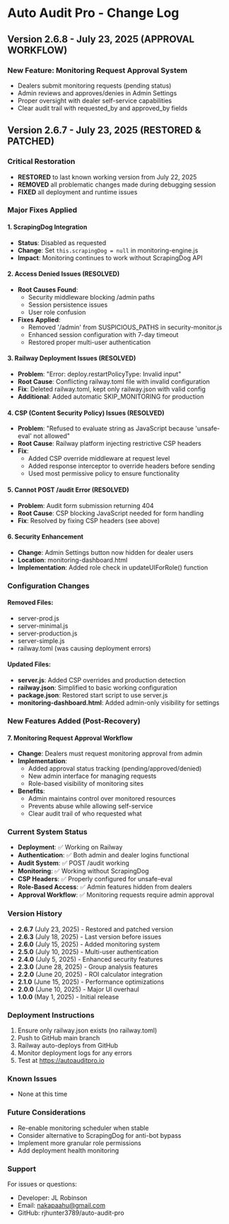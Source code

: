 # Auto Audit Pro - Change Log

## Version 2.6.8 - July 23, 2025 (APPROVAL WORKFLOW)

### New Feature: Monitoring Request Approval System
- Dealers submit monitoring requests (pending status)
- Admin reviews and approves/denies in Admin Settings
- Proper oversight with dealer self-service capabilities
- Clear audit trail with requested_by and approved_by fields

## Version 2.6.7 - July 23, 2025 (RESTORED & PATCHED)

### Critical Restoration
- **RESTORED** to last known working version from July 22, 2025
- **REMOVED** all problematic changes made during debugging session
- **FIXED** all deployment and runtime issues

### Major Fixes Applied

#### 1. ScrapingDog Integration
- **Status**: Disabled as requested
- **Change**: Set `this.scrapingDog = null` in monitoring-engine.js
- **Impact**: Monitoring continues to work without ScrapingDog API

#### 2. Access Denied Issues (RESOLVED)
- **Root Causes Found**:
  - Security middleware blocking /admin paths
  - Session persistence issues
  - User role confusion
- **Fixes Applied**:
  - Removed '/admin' from SUSPICIOUS_PATHS in security-monitor.js
  - Enhanced session configuration with 7-day timeout
  - Restored proper multi-user authentication

#### 3. Railway Deployment Issues (RESOLVED)
- **Problem**: "Error: deploy.restartPolicyType: Invalid input"
- **Root Cause**: Conflicting railway.toml file with invalid configuration
- **Fix**: Deleted railway.toml, kept only railway.json with valid config
- **Additional**: Added automatic SKIP_MONITORING for production

#### 4. CSP (Content Security Policy) Issues (RESOLVED)
- **Problem**: "Refused to evaluate string as JavaScript because 'unsafe-eval' not allowed"
- **Root Cause**: Railway platform injecting restrictive CSP headers
- **Fix**: 
  - Added CSP override middleware at request level
  - Added response interceptor to override headers before sending
  - Used most permissive policy to ensure functionality

#### 5. Cannot POST /audit Error (RESOLVED)
- **Problem**: Audit form submission returning 404
- **Root Cause**: CSP blocking JavaScript needed for form handling
- **Fix**: Resolved by fixing CSP headers (see above)

#### 6. Security Enhancement
- **Change**: Admin Settings button now hidden for dealer users
- **Location**: monitoring-dashboard.html
- **Implementation**: Added role check in updateUIForRole() function

### Configuration Changes

#### Removed Files:
- server-prod.js
- server-minimal.js  
- server-production.js
- server-simple.js
- railway.toml (was causing deployment errors)

#### Updated Files:
- **server.js**: Added CSP overrides and production detection
- **railway.json**: Simplified to basic working configuration
- **package.json**: Restored start script to use server.js
- **monitoring-dashboard.html**: Added admin-only visibility for settings

### New Features Added (Post-Recovery)

#### 7. Monitoring Request Approval Workflow
- **Change**: Dealers must request monitoring approval from admin
- **Implementation**: 
  - Added approval status tracking (pending/approved/denied)
  - New admin interface for managing requests
  - Role-based visibility of monitoring sites
- **Benefits**:
  - Admin maintains control over monitored resources
  - Prevents abuse while allowing self-service
  - Clear audit trail of who requested what

### Current System Status
- **Deployment**: ✅ Working on Railway
- **Authentication**: ✅ Both admin and dealer logins functional
- **Audit System**: ✅ POST /audit working
- **Monitoring**: ✅ Working without ScrapingDog
- **CSP Headers**: ✅ Properly configured for unsafe-eval
- **Role-Based Access**: ✅ Admin features hidden from dealers
- **Approval Workflow**: ✅ Monitoring requests require admin approval

### Version History
- **2.6.7** (July 23, 2025) - Restored and patched version
- **2.6.3** (July 18, 2025) - Last version before issues
- **2.6.0** (July 15, 2025) - Added monitoring system
- **2.5.0** (July 10, 2025) - Multi-user authentication
- **2.4.0** (July 5, 2025) - Enhanced security features
- **2.3.0** (June 28, 2025) - Group analysis features
- **2.2.0** (June 20, 2025) - ROI calculator integration
- **2.1.0** (June 15, 2025) - Performance optimizations
- **2.0.0** (June 10, 2025) - Major UI overhaul
- **1.0.0** (May 1, 2025) - Initial release

### Deployment Instructions
1. Ensure only railway.json exists (no railway.toml)
2. Push to GitHub main branch
3. Railway auto-deploys from GitHub
4. Monitor deployment logs for any errors
5. Test at https://autoauditpro.io

### Known Issues
- None at this time

### Future Considerations
- Re-enable monitoring scheduler when stable
- Consider alternative to ScrapingDog for anti-bot bypass
- Implement more granular role permissions
- Add deployment health monitoring

### Support
For issues or questions:
- Developer: JL Robinson
- Email: nakapaahu@gmail.com
- GitHub: rjhunter3789/auto-audit-pro